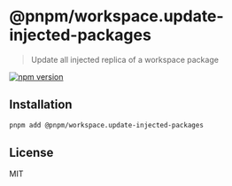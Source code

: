 # @pnpm/workspace.update-injected-packages

> Update all injected replica of a workspace package

[![npm version](https://img.shields.io/npm/v/@pnpm/workspace.update-injected-packages.svg)](https://www.npmjs.com/package/@pnpm/workspace.update-injected-packages)

## Installation

```sh
pnpm add @pnpm/workspace.update-injected-packages
```

## License

MIT
